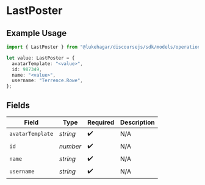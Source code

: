 # LastPoster

## Example Usage

```typescript
import { LastPoster } from "@lukehagar/discoursejs/sdk/models/operations";

let value: LastPoster = {
  avatarTemplate: "<value>",
  id: 987349,
  name: "<value>",
  username: "Terrence.Rowe",
};
```

## Fields

| Field              | Type               | Required           | Description        |
| ------------------ | ------------------ | ------------------ | ------------------ |
| `avatarTemplate`   | *string*           | :heavy_check_mark: | N/A                |
| `id`               | *number*           | :heavy_check_mark: | N/A                |
| `name`             | *string*           | :heavy_check_mark: | N/A                |
| `username`         | *string*           | :heavy_check_mark: | N/A                |